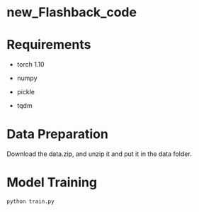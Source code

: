 # new_Flashback_code

# Requirements
* torch 1.10

* numpy

* pickle

* tqdm

# Data Preparation

Download the data.zip, and unzip it and put it in the data folder.

# Model Training
```
python train.py
```


